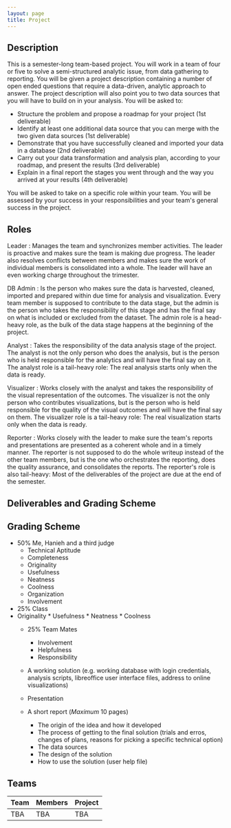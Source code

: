 ```yaml
---
layout: page
title: Project
---
```


## Description

This is a semester-long team-based project. You will work in a team of four or five to solve a semi-structured analytic issue, from data gathering to reporting. You will be given a project description containing a number of open ended questions that require a data-driven, analytic approach to answer. The project description will also point you to two data sources that you will have to build on in your analysis. You will be asked to:

- Structure the problem and propose a roadmap for your project (1st deliverable)
- Identify at least one additional data source that you can merge with the two given data sources (1st deliverable)
- Demonstrate that you have successfully cleaned and imported your data in a database (2nd deliverable)
- Carry out your data transformation and analysis plan, according to your roadmap, and present the results (3rd deliverable)
- Explain in a final report the stages you went through and the way you arrived at your results (4th deliverable)

You will be asked to take on a specific role within your team. You will be assessed by your success in your responsibilities and your team's general success in the project.

## Roles

Leader
: Manages the team and synchronizes member activities. The leader is proactive and makes sure the team is making due progress. The leader also resolves conflicts between members and makes sure the work of individual members is consolidated into a whole. The leader will have an even working charge throughout the trimester.

DB Admin
: Is the person who makes sure the data is harvested, cleaned, imported and prepared within due time for analysis and visualization. Every team member is supposed to contribute to the data stage, but the admin is the person who takes the responsibility of this stage and has the final say on what is included or excluded from the dataset. The admin role is a head-heavy role, as the bulk of the data stage happens at the beginning of the project.

Analyst
: Takes the responsibility of the data analysis stage of the project. The analyst is not the only person who does the analysis, but is the person who is held responsible for the analytics and will have the final say on it. The analyst role is a tail-heavy role: The real analysis starts only when the data is ready.

Visualizer
: Works closely with the analyst and takes the responsibility of the visual representation of the outcomes. The visualizer is not the only person who contributes visualizations, but is the person who is held responsible for the quality of the visual outcomes and will have the final say on them. The visualizer role is a tail-heavy role: The real visualization starts only when the data is ready.

Reporter
: Works closely with the leader to make sure the team's reports and presentations are presented as a coherent whole and in a timely manner. The reporter is not supposed to do the whole writeup instead of the other team members, but is the one who orchestrates the reporting, does the quality assurance, and consolidates the reports. The reporter's role is also tail-heavy: Most of the deliverables of the project are due at the end of the semester.

## Deliverables and Grading Scheme




## Grading Scheme

* 50% Me, Hanieh and a third judge
	* Technical Aptitude
	* Completeness
	* Originality
	* Usefulness
	* Neatness
	* Coolness
	* Organization
	* Involvement
* 25% Class		
* Originality
		* Usefulness
		* Neatness
		* Coolness
	* 25% Team Mates
		* Involvement
		* Helpfulness
		* Responsibility




    * A working solution (e.g. working database with login credentials, analysis scripts, libreoffice user interface files, address to online visualizations)
    * Presentation
    * A short report (_Maximum_ 10 pages)
    	* The origin of the idea and how it developed
    	* The process of getting to the final solution (trials and erros, changes of plans, reasons for picking a specific technical option)
    	* The data sources
    	* The design of the solution
    	* How to use the solution (user help file)

## Teams

__Team__ | __Members__ | __Project__
--- | --- | ---
TBA | TBA | TBA
